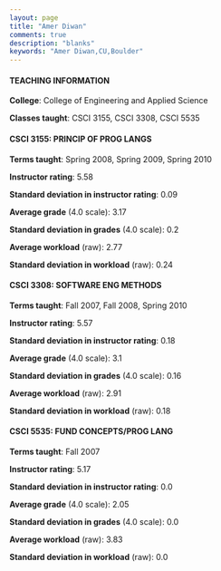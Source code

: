 ```yaml
---
layout: page
title: "Amer Diwan" 
comments: true
description: "blanks"
keywords: "Amer Diwan,CU,Boulder"
---
```

<head>
<script src="https://ajax.googleapis.com/ajax/libs/jquery/2.1.3/jquery.min.js"></script>
<script src="https://dl.dropboxusercontent.com/s/pc42nxpaw1ea4o9/highcharts.js?dl=0"></script>
<!-- <script src="../assets/js/highcharts.js"></script> -->
<style type="text/css">@font-face {
	font-family: "Bebas Neue";
	src: url(https://www.filehosting.org/file/details/544349/BebasNeue Regular.otf) format("opentype");
	}
	h1.Bebas { 
		font-family: "Bebas Neue", Verdana, Tahoma;
	}
</style>
</head>
	   
#### TEACHING INFORMATION

**College**: College of Engineering and Applied Science

**Classes taught**: CSCI 3155, CSCI 3308, CSCI 5535

#### CSCI 3155: PRINCIP OF PROG LANGS

**Terms taught**: Spring 2008, Spring 2009, Spring 2010

**Instructor rating**: 5.58

**Standard deviation in instructor rating**: 0.09

**Average grade** (4.0 scale): 3.17

**Standard deviation in grades** (4.0 scale): 0.2

**Average workload** (raw): 2.77

**Standard deviation in workload** (raw): 0.24

#### CSCI 3308: SOFTWARE ENG METHODS

**Terms taught**: Fall 2007, Fall 2008, Spring 2010

**Instructor rating**: 5.57

**Standard deviation in instructor rating**: 0.18

**Average grade** (4.0 scale): 3.1

**Standard deviation in grades** (4.0 scale): 0.16

**Average workload** (raw): 2.91

**Standard deviation in workload** (raw): 0.18

#### CSCI 5535: FUND CONCEPTS/PROG LANG

**Terms taught**: Fall 2007

**Instructor rating**: 5.17

**Standard deviation in instructor rating**: 0.0

**Average grade** (4.0 scale): 2.05

**Standard deviation in grades** (4.0 scale): 0.0

**Average workload** (raw): 3.83

**Standard deviation in workload** (raw): 0.0


